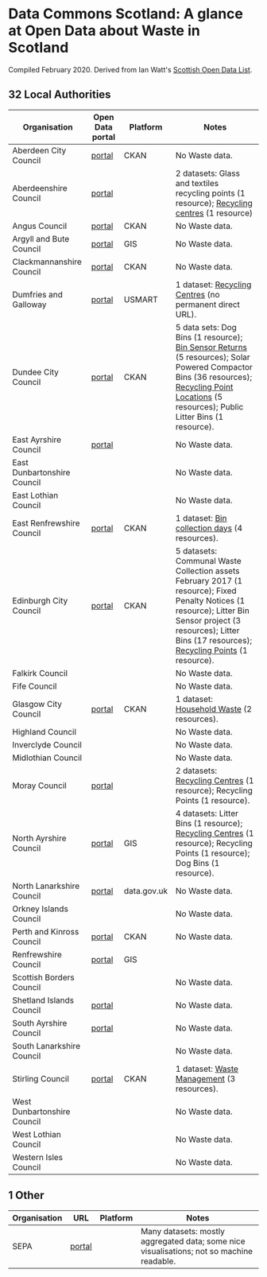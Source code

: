 # Data Commons Scotland: A glance at Open Data about Waste in Scotland

Compiled February 2020. 
Derived from Ian Watt's [Scottish Open Data List](https://github.com/watty62/SOD).


## 32 Local Authorities

Organisation|Open Data portal|Platform|Notes
---|---|---|---
Aberdeen City Council|[portal](http://data.aberdeencity.gov.uk)|CKAN|No Waste data.
Aberdeenshire Council|[portal](https://www.aberdeenshire.gov.uk/online/open-data/)||2 datasets: Glass and textiles recycling points (1 resource); [Recycling centres](https://www.aberdeenshire.gov.uk/online/open-data/) (1 resource)
Angus Council|[portal](http://opendata.angus.gov.uk)|CKAN|No Waste data.
Argyll and Bute Council|[portal](https://data-argyll-bute.opendata.arcgis.com/) |GIS|No Waste data.
Clackmannanshire Council| [portal](http://gis.clacksweb.org.uk)|CKAN|No Waste data.
Dumfries and Galloway|[portal](https://usmart.io/#/org/dumgal/)|USMART|1 dataset: [Recycling Centres](https://usmart.io/#/org/dumgal/discovery/discovery-view-detail/a423ccc2-51e4-4a86-af72-649e3ef991c1) (no permanent direct URL).
Dundee City Council|[portal](https://data.dundeecity.gov.uk/dataset)|CKAN|5 data sets: Dog Bins (1 resource); [Bin Sensor Returns](https://data.dundeecity.gov.uk/dataset/bin-sensor-returns) (5 resources); Solar Powered Compactor Bins (36 resources); [Recycling Point Locations](https://data.dundeecity.gov.uk/dataset/recycling-facility-locations) (5 resources); Public Litter Bins (1 resource).
East Ayrshire Council|[portal](https://www.east-ayrshire.gov.uk/CouncilAndGovernment/About-the-Council/Information-and-statistics/Open-Data.aspx)||No Waste data.
East Dunbartonshire Council|||No Waste data.
East Lothian Council|||No Waste data.
East Renfrewshire Council|[portal](https://data.gov.uk/publisher/east-renfrewshire-council)|CKAN|1 dataset: [Bin collection days](https://ckan.publishing.service.gov.uk/dataset/bin-collection-days) (4 resources).
Edinburgh City Council| [portal](https://edinburghopendata.info)|CKAN|5 datasets: Communal Waste Collection assets February 2017 (1 resource); Fixed Penalty Notices (1 resource); Litter Bin Sensor project (3 resources); Litter Bins (17 resources); [Recycling Points](https://data.edinburghopendata.info/dataset/recycling-points) (1 resource).
Falkirk Council|||No Waste data.
Fife Council|||No Waste data.
Glasgow City Council| [portal](https://data.glasgow.gov.uk)|CKAN|1 dataset: [Household Waste](https://data.glasgow.gov.uk/dataset/household-waste) (2 resources).
Highland Council|||No Waste data.
Inverclyde Council|||No Waste data.
Midlothian Council|||No Waste data.
Moray Council|[portal](http://www.moray.gov.uk/moray_standard/page_110140.html)||2 datasets: [Recycling Centres](http://www.moray.gov.uk/moray_standard/page_110140.html) (1 resource); Recycling Points (1 resource).
North Ayrshire Council|[portal](https://maps-north-ayrshire.opendata.arcgis.com)|GIS|4 datasets: Litter Bins (1 resource); [Recycling Centres](https://maps-north-ayrshire.opendata.arcgis.com/datasets/recycling-centres) (1 resource); Recycling Points (1 resource); Dog Bins (1 resource).
North Lanarkshire Council|[portal](https://data.gov.uk/search?q=%22North+Lanarkshire%22)|data.gov.uk|No Waste data.
Orkney Islands Council|||No Waste data.
Perth and Kinross Council|[portal](https://data.pkc.gov.uk/dataset) |CKAN|No Waste data.
Renfrewshire Council|[portal](http://data-ren.opendata.arcgis.com/search)|GIS|
Scottish Borders Council|||No Waste data.
Shetland Islands Council|[portal](https://www.shetland.gov.uk/information-rights/OpenData.asp)||No Waste data.
South Ayrshire Council|[portal](https://www.south-ayrshire.gov.uk/opendata/)||No Waste data.
South Lanarkshire Council|||No Waste data.
Stirling Council|[portal](https://data.stirling.gov.uk/dataset)|CKAN|1 dataset: [Waste Management](https://data.stirling.gov.uk/dataset/waste-management) (3 resources).
West Dunbartonshire Council|||No Waste data.
West Lothian Council|||No Waste data.
Western Isles Council|||No Waste data.

## 1 Other

Organisation|URL|Platform|Notes
---|---|---|---
SEPA|[portal](https://www.sepa.org.uk/environment/waste/)||Many datasets: mostly aggregated data; some nice visualisations; not so machine readable.






